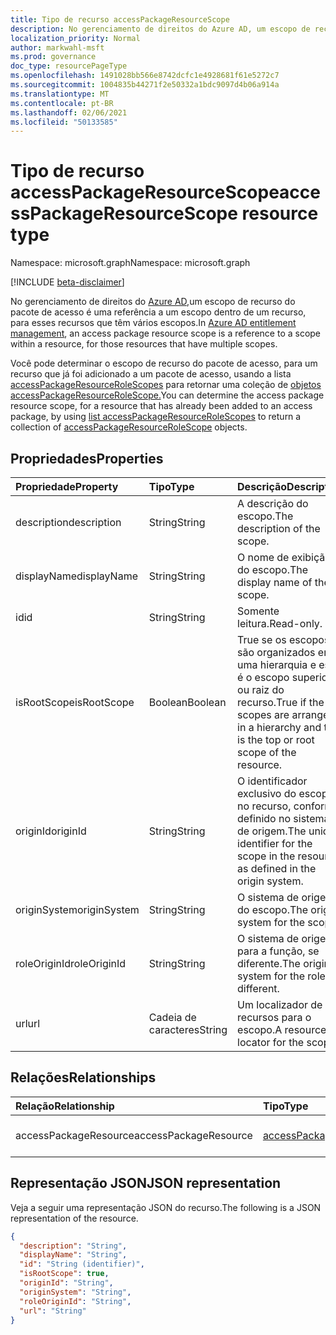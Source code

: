 ```yaml
---
title: Tipo de recurso accessPackageResourceScope
description: No gerenciamento de direitos do Azure AD, um escopo de recurso do pacote de acesso é uma referência a um escopo dentro de um recurso.
localization_priority: Normal
author: markwahl-msft
ms.prod: governance
doc_type: resourcePageType
ms.openlocfilehash: 1491028bb566e8742dcfc1e4928681f61e5272c7
ms.sourcegitcommit: 1004835b44271f2e50332a1bdc9097d4b06a914a
ms.translationtype: MT
ms.contentlocale: pt-BR
ms.lasthandoff: 02/06/2021
ms.locfileid: "50133585"
---
```

# <a name="accesspackageresourcescope-resource-type"></a><span data-ttu-id="a2751-103">Tipo de recurso accessPackageResourceScope</span><span class="sxs-lookup"><span data-stu-id="a2751-103">accessPackageResourceScope resource type</span></span>

<span data-ttu-id="a2751-104">Namespace: microsoft.graph</span><span class="sxs-lookup"><span data-stu-id="a2751-104">Namespace: microsoft.graph</span></span>

[!INCLUDE [beta-disclaimer](../../includes/beta-disclaimer.md)]

<span data-ttu-id="a2751-105">No gerenciamento de direitos do [Azure AD,](entitlementmanagement-root.md)um escopo de recurso do pacote de acesso é uma referência a um escopo dentro de um recurso, para esses recursos que têm vários escopos.</span><span class="sxs-lookup"><span data-stu-id="a2751-105">In [Azure AD entitlement management](entitlementmanagement-root.md), an access package resource scope is a reference to a scope within a resource, for those resources that have multiple scopes.</span></span>

<span data-ttu-id="a2751-106">Você pode determinar o escopo de recurso do pacote de acesso, para um recurso que já foi adicionado a um pacote de acesso, usando a lista [accessPackageResourceRoleScopes](../api/accesspackage-list-accesspackageresourcerolescopes.md) para retornar uma coleção de [objetos accessPackageResourceRoleScope.](accesspackageresourcerolescope.md)</span><span class="sxs-lookup"><span data-stu-id="a2751-106">You can determine the access package resource scope, for a resource that has already been added to an access package, by using [list accessPackageResourceRoleScopes](../api/accesspackage-list-accesspackageresourcerolescopes.md) to return a collection of [accessPackageResourceRoleScope](accesspackageresourcerolescope.md) objects.</span></span>

## <a name="properties"></a><span data-ttu-id="a2751-107">Propriedades</span><span class="sxs-lookup"><span data-stu-id="a2751-107">Properties</span></span>

| <span data-ttu-id="a2751-108">Propriedade</span><span class="sxs-lookup"><span data-stu-id="a2751-108">Property</span></span>     | <span data-ttu-id="a2751-109">Tipo</span><span class="sxs-lookup"><span data-stu-id="a2751-109">Type</span></span>        | <span data-ttu-id="a2751-110">Descrição</span><span class="sxs-lookup"><span data-stu-id="a2751-110">Description</span></span> |
|:-------------|:------------|:------------|
|<span data-ttu-id="a2751-111">description</span><span class="sxs-lookup"><span data-stu-id="a2751-111">description</span></span>|<span data-ttu-id="a2751-112">String</span><span class="sxs-lookup"><span data-stu-id="a2751-112">String</span></span>|<span data-ttu-id="a2751-113">A descrição do escopo.</span><span class="sxs-lookup"><span data-stu-id="a2751-113">The description of the scope.</span></span>|
|<span data-ttu-id="a2751-114">displayName</span><span class="sxs-lookup"><span data-stu-id="a2751-114">displayName</span></span>|<span data-ttu-id="a2751-115">String</span><span class="sxs-lookup"><span data-stu-id="a2751-115">String</span></span>|<span data-ttu-id="a2751-116">O nome de exibição do escopo.</span><span class="sxs-lookup"><span data-stu-id="a2751-116">The display name of the scope.</span></span>|
|<span data-ttu-id="a2751-117">id</span><span class="sxs-lookup"><span data-stu-id="a2751-117">id</span></span>|<span data-ttu-id="a2751-118">String</span><span class="sxs-lookup"><span data-stu-id="a2751-118">String</span></span>| <span data-ttu-id="a2751-119">Somente leitura.</span><span class="sxs-lookup"><span data-stu-id="a2751-119">Read-only.</span></span>|
|<span data-ttu-id="a2751-120">isRootScope</span><span class="sxs-lookup"><span data-stu-id="a2751-120">isRootScope</span></span>|<span data-ttu-id="a2751-121">Boolean</span><span class="sxs-lookup"><span data-stu-id="a2751-121">Boolean</span></span>|<span data-ttu-id="a2751-122">True se os escopos são organizados em uma hierarquia e este é o escopo superior ou raiz do recurso.</span><span class="sxs-lookup"><span data-stu-id="a2751-122">True if the scopes are arranged in a hierarchy and this is the top or root scope of the resource.</span></span>|
|<span data-ttu-id="a2751-123">originId</span><span class="sxs-lookup"><span data-stu-id="a2751-123">originId</span></span>|<span data-ttu-id="a2751-124">String</span><span class="sxs-lookup"><span data-stu-id="a2751-124">String</span></span>|<span data-ttu-id="a2751-125">O identificador exclusivo do escopo no recurso, conforme definido no sistema de origem.</span><span class="sxs-lookup"><span data-stu-id="a2751-125">The unique identifier for the scope in the resource as defined in the origin system.</span></span>|
|<span data-ttu-id="a2751-126">originSystem</span><span class="sxs-lookup"><span data-stu-id="a2751-126">originSystem</span></span>|<span data-ttu-id="a2751-127">String</span><span class="sxs-lookup"><span data-stu-id="a2751-127">String</span></span>|<span data-ttu-id="a2751-128">O sistema de origem do escopo.</span><span class="sxs-lookup"><span data-stu-id="a2751-128">The origin system for the scope.</span></span>|
|<span data-ttu-id="a2751-129">roleOriginId</span><span class="sxs-lookup"><span data-stu-id="a2751-129">roleOriginId</span></span>|<span data-ttu-id="a2751-130">String</span><span class="sxs-lookup"><span data-stu-id="a2751-130">String</span></span>|<span data-ttu-id="a2751-131">O sistema de origem para a função, se diferente.</span><span class="sxs-lookup"><span data-stu-id="a2751-131">The origin system for the role, if different.</span></span>|
|<span data-ttu-id="a2751-132">url</span><span class="sxs-lookup"><span data-stu-id="a2751-132">url</span></span>|<span data-ttu-id="a2751-133">Cadeia de caracteres</span><span class="sxs-lookup"><span data-stu-id="a2751-133">String</span></span>|<span data-ttu-id="a2751-134">Um localizador de recursos para o escopo.</span><span class="sxs-lookup"><span data-stu-id="a2751-134">A resource locator for the scope.</span></span>|

## <a name="relationships"></a><span data-ttu-id="a2751-135">Relações</span><span class="sxs-lookup"><span data-stu-id="a2751-135">Relationships</span></span>

| <span data-ttu-id="a2751-136">Relação</span><span class="sxs-lookup"><span data-stu-id="a2751-136">Relationship</span></span> | <span data-ttu-id="a2751-137">Tipo</span><span class="sxs-lookup"><span data-stu-id="a2751-137">Type</span></span>        | <span data-ttu-id="a2751-138">Descrição</span><span class="sxs-lookup"><span data-stu-id="a2751-138">Description</span></span> |
|:-------------|:------------|:------------|
|<span data-ttu-id="a2751-139">accessPackageResource</span><span class="sxs-lookup"><span data-stu-id="a2751-139">accessPackageResource</span></span>|[<span data-ttu-id="a2751-140">accessPackageResource</span><span class="sxs-lookup"><span data-stu-id="a2751-140">accessPackageResource</span></span>](accesspackageresource.md)| <span data-ttu-id="a2751-p101">Somente leitura. Anulável.</span><span class="sxs-lookup"><span data-stu-id="a2751-p101">Read-only. Nullable.</span></span>|

## <a name="json-representation"></a><span data-ttu-id="a2751-143">Representação JSON</span><span class="sxs-lookup"><span data-stu-id="a2751-143">JSON representation</span></span>

<span data-ttu-id="a2751-144">Veja a seguir uma representação JSON do recurso.</span><span class="sxs-lookup"><span data-stu-id="a2751-144">The following is a JSON representation of the resource.</span></span>

<!-- {
  "blockType": "resource",
  "optionalProperties": [

  ],
  "@odata.type": "microsoft.graph.accessPackageResourceScope",
  "baseType": "",
  "keyProperty": "id"
}-->

```json
{
  "description": "String",
  "displayName": "String",
  "id": "String (identifier)",
  "isRootScope": true,
  "originId": "String",
  "originSystem": "String",
  "roleOriginId": "String",
  "url": "String"
}
```

<!-- uuid: 16cd6b66-4b1a-43a1-adaf-3a886856ed98
2019-02-04 14:57:30 UTC -->
<!-- {
  "type": "#page.annotation",
  "description": "accessPackageResourceScope resource",
  "keywords": "",
  "section": "documentation",
  "tocPath": ""
}-->


